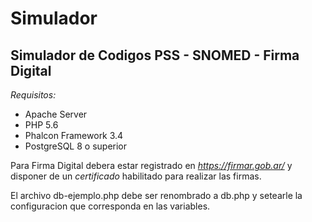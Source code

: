 # Simulador
## Simulador de Codigos PSS - SNOMED - Firma Digital

*Requisitos:*
- Apache Server
- PHP 5.6
- Phalcon Framework 3.4
- PostgreSQL 8 o superior

Para Firma Digital debera estar registrado en *https://firmar.gob.ar/* y disponer de un *certificado* habilitado para realizar las firmas.

El archivo db-ejemplo.php debe ser renombrado a db.php y setearle la configuracion que corresponda en las variables.
